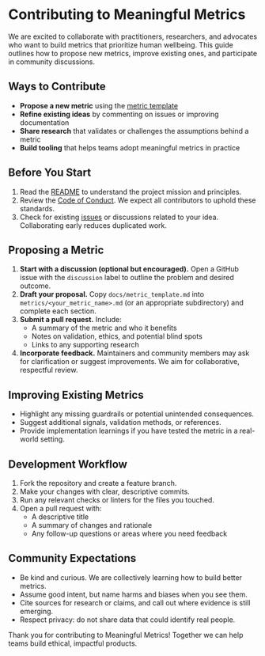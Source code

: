 # Contributing to Meaningful Metrics

We are excited to collaborate with practitioners, researchers, and advocates who want to build metrics that prioritize human wellbeing. This guide outlines how to propose new metrics, improve existing ones, and participate in community discussions.

## Ways to Contribute

- **Propose a new metric** using the [metric template](docs/metric_template.md)
- **Refine existing ideas** by commenting on issues or improving documentation
- **Share research** that validates or challenges the assumptions behind a metric
- **Build tooling** that helps teams adopt meaningful metrics in practice

## Before You Start

1. Read the [README](README.md) to understand the project mission and principles.
2. Review the [Code of Conduct](CODE_OF_CONDUCT.md). We expect all contributors to uphold these standards.
3. Check for existing [issues](https://github.com/meaningfulmetrics/meaningful_metrics/issues) or discussions related to your idea. Collaborating early reduces duplicated work.

## Proposing a Metric

1. **Start with a discussion (optional but encouraged).** Open a GitHub issue with the `discussion` label to outline the problem and desired outcome.
2. **Draft your proposal.** Copy `docs/metric_template.md` into `metrics/<your_metric_name>.md` (or an appropriate subdirectory) and complete each section.
3. **Submit a pull request.** Include:
   - A summary of the metric and who it benefits
   - Notes on validation, ethics, and potential blind spots
   - Links to any supporting research
4. **Incorporate feedback.** Maintainers and community members may ask for clarification or suggest improvements. We aim for collaborative, respectful review.

## Improving Existing Metrics

- Highlight any missing guardrails or potential unintended consequences.
- Suggest additional signals, validation methods, or references.
- Provide implementation learnings if you have tested the metric in a real-world setting.

## Development Workflow

1. Fork the repository and create a feature branch.
2. Make your changes with clear, descriptive commits.
3. Run any relevant checks or linters for the files you touched.
4. Open a pull request with:
   - A descriptive title
   - A summary of changes and rationale
   - Any follow-up questions or areas where you need feedback

## Community Expectations

- Be kind and curious. We are collectively learning how to build better metrics.
- Assume good intent, but name harms and biases when you see them.
- Cite sources for research or claims, and call out where evidence is still emerging.
- Respect privacy: do not share data that could identify real people.

Thank you for contributing to Meaningful Metrics! Together we can help teams build ethical, impactful products.
